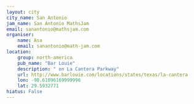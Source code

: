 ```yaml
---
layout: city                                           
city_name: San Antonio                                                               
jam_name: San Antonio MathsJam
email: sanantonio@mathsjam.com
organiser:
    name: Asa
    email: sanantonio@math-jam.com
location:
    group: north-america
    pub_name: "Bar Louie"
    description: " on La Cantera Parkway"
    url: http://www.barlouie.com/locations/states/texas/la-cantera
    lon: -98.61096169999996
    lat: 29.5932771
hiatus: False
---
```

